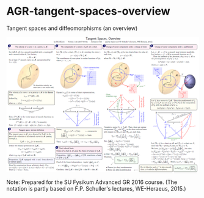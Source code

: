 # AGR-tangent-spaces-overview

Tangent spaces and diffeomorphisms (an overview)

![screenshot](screenshot.png)

Note: Prepared for the SU Fysikum Advanced GR 2016 course. 
(The notation is partly based on F.P. Schuller's lectures, WE-Heraeus, 2015.)

